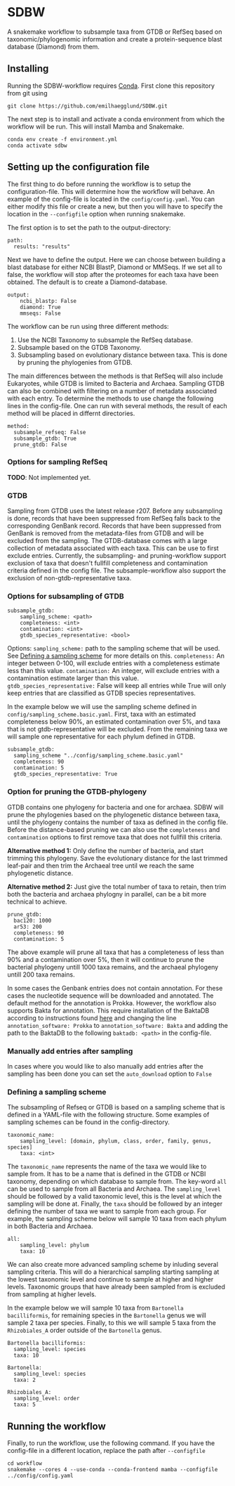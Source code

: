 # SDBW
A snakemake workflow to subsample taxa from GTDB or RefSeq based on taxonomic/phylogenomic information and create a protein-sequence blast database (Diamond) from them.

## Installing
Running the SDBW-workflow requires [Conda](https://conda.io/projects/conda/en/latest/user-guide/install/index.html). First clone this repository from git using
```
git clone https://github.com/emilhaegglund/SDBW.git
```
The next step is to install and activate a conda environment from which the workflow will be run. This will install Mamba and Snakemake.
```
conda env create -f environment.yml
conda activate sdbw
```

## Setting up the configuration file
The first thing to do before running the workflow is to setup the
configuration-file. This will determine how the workflow will behave.
An example of the config-file is located in the `config/config.yaml`.
You can either modify this file or create a new, but then you will have to
specify the location in the `--configfile` option when running snakemake.

The first option is to set the path to the output-directory:
```
path:
  results: "results"
```
Next we have to define the output. Here we can choose between building a blast database for either NCBI BlastP, Diamond or MMSeqs. If we set all to false, the workflow will stop after the proteomes for each taxa have been obtained.
The default is to create a Diamond-database.
```
output:
    ncbi_blastp: False
    diamond: True
    mmseqs: False
```

The workflow can be run using three different methods:
1. Use the NCBI Taxonomy to subsample the RefSeq database.
2. Subsample based on the GTDB Taxonomy.
3. Subsampling based on evolutionary distance between taxa. This is done by pruning the phylogenies from GTDB.

The main differences between the methods is that RefSeq will also include Eukaryotes, while GTDB is limited to Bacteria and Archaea. Sampling GTDB can also be combined with filtering on a number of metadata associated with each entry.
To determine the methods to use change the following lines in the config-file. One can run with several methods, the result of each method will be placed in differnt directories.
```
method:
  subsample_refseq: False
  subsample_gtdb: True
  prune_gtdb: False
```
### Options for sampling RefSeq

__TODO__: Not implemented yet.

### GTDB
Sampling from GTDB uses the latest release r207. Before any subsampling is done, records that have been suppressed from RefSeq falls back to the corresponding GenBank record. Records that have been suppressed from GenBank is removed from the metadata-files from GTDB and will be excluded from the sampling.
The GTDB-database comes with a large collection of metadata associated with each taxa. This can be use to first exclude entries. Currently, the subsampling- and pruning-workflow support exclusion of taxa that doesn't fullfill completeness and contamination criteria defined in the config file. The subsample-workflow also support the exclusion of non-gtdb-representative taxa.

### Options for subsampling of GTDB
```
subsample_gtdb:
    sampling_scheme: <path>
    completeness: <int>
    contamination: <int>
    gtdb_species_representative: <bool>

```
Options:
    `sampling_scheme:` path to the sampling scheme that will be used. See [Defining a sampling scheme](https://github.com/emilhaegglund/SDBW#defining-a-sampling-scheme) for more details on this.
    `completeness:` An integer between 0-100, will exclude entries with a completeness estimate less than this value.
    `contamination:` An integer, will exclude entries with a contamination estimate larger than this value.
    `gtdb_species_representative:` False will keep all entries while True will only keep entries that are classified as GTDB species representatives.

In the example below we will use the sampling scheme defined in `config/sampling_scheme.basic.yaml`. First, taxa with an estimated completeness below 90%, an estimated contamination over 5%, and taxa that is not gtdb-representative will be excluded. From the remaining taxa we will sample one representative for each phylum defined in GTDB.
```
subsample_gtdb:
  sampling_scheme "../config/sampling_scheme.basic.yaml"
  completeness: 90
  contamination: 5
  gtdb_species_representative: True
```

### Option for pruning the GTDB-phylogeny
GTDB contains one phylogeny for bacteria and one for archaea. SDBW will prune the phylogenies based on the phylogenetic distance between taxa, until the phylogeny contains the number of taxa as defined in the config file.
Before the distance-based pruning we can also use the `completeness` and `contamination` options to first remove taxa that does not fullfill this criteria.

__Alternative method 1:__ Only define the number of bacteria, and start trimming this phylogeny. Save the evolutionary distance for the last trimmed leaf-pair and then trim the Archaeal tree until we reach the same phylogenetic distance.

__Alternative method 2:__ Just give the total number of taxa to retain, then trim both the bacteria and archaea phylogny in parallel, can be a bit more technical to achieve.
```
prune_gtdb:
  bac120: 1000
  ar53: 200
  completeness: 90
  contamination: 5
```
The above example will prune all taxa that has a completeness of less than 90% and a contamination over 5%, then it will continue to prune the bacterial phylogeny untill 1000 taxa remains, and the archaeal phylogeny untill 200 taxa remains.

In some cases the Genbank entries does not contain annotation. For these cases the nucleotide sequence will be downloaded and annotated. The default method for the annotation is Prokka. However, the workflow also supports Bakta for annotation. This require installation of the BaktaDB according to instructions found [here](https://github.com/oschwengers/bakta#installation) and changing the line `annotation_software: Prokka` to `annotation_software: Bakta` and adding the path to the BaktaDB to the following `baktadb: <path>` in the config-file.

### Manually add entries after sampling
In cases where you would like to also manually add entries after the sampling has been done you can set the `auto_download` option to `False`

### Defining a sampling scheme
The subsampling of Refseq or GTDB is based on a sampling scheme that is defined in a YAML-file with the following structure. Some examples of sampling schemes can be found in the config-directory.
```
taxonomic_name:
    sampling_level: [domain, phylum, class, order, family, genus, species]
    taxa: <int>
```
The `taxonomic_name` represents the name of the taxa we would like to sample from. It has to be a name that is defined in the GTDB or NCBI taxonomy, depending on which database to sample from. The key-word `all` can be used to sample from all Bacteria and Archaea. The `sampling_level` should be followed by a valid taxonomic level, this is the level at which the sampling will be done at. Finally, the `taxa` should be followed by an integer defining the number of taxa we want to sample from each group.
For example, the sampling scheme below will sample 10 taxa from each phylum in both Bacteria and Archaea.
```
all:
    sampling_level: phylum
    taxa: 10
```
We can also create more advanced sampling scheme by inluding several sampling criteria. This will do a hierarchical sampling starting sampling at the lowest taxonomic level and continue to sample at higher and higher levels.
Taxonomic groups that have already been sampled from is excluded from sampling at higher levels.

In the example below we will sample 10 taxa from `Bartonella bacilliformis`, for remaining species in the `Bartonella` genus we will sample 2 taxa per species. Finally, to this we will sample 5 taxa from the `Rhizobiales_A` order outside of the `Bartonella` genus.
```
Bartonella bacilliformis:
  sampling_level: species
  taxa: 10

Bartonella:
  sampling_level: species
  taxa: 2

Rhizobiales_A:
  sampling_level: order
  taxa: 5
```

## Running the workflow
Finally, to run the workflow, use the following command. If you have the config-file in a
different location, replace the path after `--configfile`
```
cd workflow
snakemake --cores 4 --use-conda --conda-frontend mamba --configfile ../config/config.yaml
```
